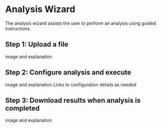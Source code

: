 # Analysis Wizard
The analysis wizard assists the user to perform an analysis using guided instructions.

## Step 1: Upload a file
image and explanation

## Step 2: Configure analysis and execute
image and explanation
Links to configuration details as needed

## Step 3: Download results when analysis is completed
image and explanation
